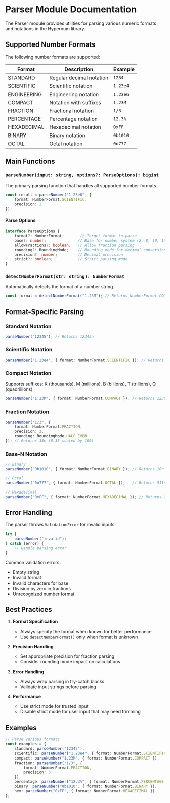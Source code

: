 # Parser Module Documentation

The Parser module provides utilities for parsing various numeric formats and notations in the Hypernum library.

## Supported Number Formats

The following number formats are supported:

| Format      | Description                 | Example        |
|-------------|-----------------------------|----------------|
| STANDARD    | Regular decimal notation    | `1234`        |
| SCIENTIFIC  | Scientific notation         | `1.23e4`      |
| ENGINEERING | Engineering notation        | `1.23e6`      |
| COMPACT     | Notation with suffixes      | `1.23M`       |
| FRACTION    | Fractional notation         | `1/3`         |
| PERCENTAGE  | Percentage notation         | `12.3%`       |
| HEXADECIMAL | Hexadecimal notation       | `0xFF`        |
| BINARY      | Binary notation            | `0b1010`      |
| OCTAL       | Octal notation             | `0o777`       |

## Main Functions

### `parseNumber(input: string, options?: ParseOptions): bigint`

The primary parsing function that handles all supported number formats.

```typescript
const result = parseNumber("1.23e6", {
    format: NumberFormat.SCIENTIFIC,
    precision: 2
});
```

#### Parse Options

```typescript
interface ParseOptions {
    format?: NumberFormat;       // Target format to parse
    base?: number;              // Base for number system (2, 8, 10, 16)
    allowFractions?: boolean;   // Allow fraction parsing
    rounding?: RoundingMode;    // Rounding mode for decimal conversion
    precision?: number;         // Decimal precision
    strict?: boolean;           // Strict parsing mode
}
```

### `detectNumberFormat(str: string): NumberFormat`

Automatically detects the format of a number string.

```typescript
const format = detectNumberFormat("1.23M"); // Returns NumberFormat.COMPACT
```

## Format-Specific Parsing

### Standard Notation
```typescript
parseNumber("12345"); // Returns 12345n
```

### Scientific Notation
```typescript
parseNumber("1.23e4", { format: NumberFormat.SCIENTIFIC }); // Returns 12300n
```

### Compact Notation
Supports suffixes: K (thousands), M (millions), B (billions), T (trillions), Q (quadrillions)
```typescript
parseNumber("1.23M", { format: NumberFormat.COMPACT }); // Returns 1230000n
```

### Fraction Notation
```typescript
parseNumber("1/3", { 
    format: NumberFormat.FRACTION,
    precision: 2,
    rounding: RoundingMode.HALF_EVEN 
}); // Returns 33n (0.33 scaled by 100)
```

### Base-N Notation
```typescript
// Binary
parseNumber("0b1010", { format: NumberFormat.BINARY }); // Returns 10n

// Octal
parseNumber("0o777", { format: NumberFormat.OCTAL });   // Returns 511n

// Hexadecimal
parseNumber("0xFF", { format: NumberFormat.HEXADECIMAL }); // Returns 255n
```

## Error Handling

The parser throws `ValidationError` for invalid inputs:

```typescript
try {
    parseNumber("invalid");
} catch (error) {
    // Handle parsing error
}
```

Common validation errors:
- Empty string
- Invalid format
- Invalid characters for base
- Division by zero in fractions
- Unrecognized number format

## Best Practices

1. **Format Specification**
     - Always specify the format when known for better performance
     - Use `detectNumberFormat()` only when format is unknown

2. **Precision Handling**
     - Set appropriate precision for fraction parsing
     - Consider rounding mode impact on calculations

3. **Error Handling**
     - Always wrap parsing in try-catch blocks
     - Validate input strings before parsing

4. **Performance**
     - Use strict mode for trusted input
     - Disable strict mode for user input that may need trimming

## Examples

```typescript
// Parse various formats
const examples = {
    standard: parseNumber("12345"),
    scientific: parseNumber("1.23e4", { format: NumberFormat.SCIENTIFIC }),
    compact: parseNumber("1.23M", { format: NumberFormat.COMPACT }),
    fraction: parseNumber("1/3", { 
        format: NumberFormat.FRACTION, 
        precision: 3 
    }),
    percentage: parseNumber("12.3%", { format: NumberFormat.PERCENTAGE }),
    binary: parseNumber("0b1010", { format: NumberFormat.BINARY }),
    hex: parseNumber("0xFF", { format: NumberFormat.HEXADECIMAL })
};
```